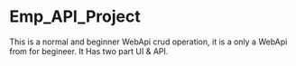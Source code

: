 # Emp_API_Project
This is a normal and beginner WebApi crud operation, it is a only a WebApi from for begineer.
It Has two part UI & API.
